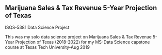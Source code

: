 ## Marijuana Sales & Tax Revenue 5-Year Projection of Texas
ISQS-5381 Data Science Project

This was my solo data science project on Marijuana Sales & Tax Revenue 5-Year Projection of Texas (2018-2022) for my MS-Data Science capstone course at Texas Tech University-Aug 2019 
